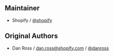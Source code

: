 ## Maintainer

- Shopify / [@shopify](https://www.github.com/Shopify)

## Original Authors

- Dan Ross / dan.ross@shopify.com / [@danross](https://www.github.com/HYPD)
